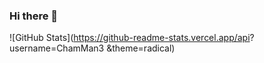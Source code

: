 ### Hi there 👋

<!--
**ChamMan3/ChamMan3** is a ✨ _special_ ✨ repository because its `README.md` (this file) appears on your GitHub profile.

Here are some ideas to get you started:

- 🔭 I’m currently working on improving my fundamentals, and kickstarting my career
- 📫 How to reach me: https://www.linkedin.com/in/luke-chamley/ or email me at lkchamley@gmail.com
-->

![GitHub Stats](https://github-readme-stats.vercel.app/api? username=ChamMan3 &theme=radical)
